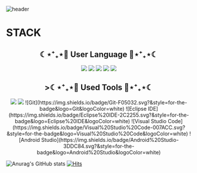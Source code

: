 ![header](https://capsule-render.vercel.app/api?type=waving&color=auto&height=300&section=header&text=Directrix%20Baek&fontSize=90) 
# STACK
<h2 align="center">☾⋆⁺₊⋆💪 User Language 💪⋆⁺₊⋆☾</h2>
<p align="center">
  <p align="center"><img src="https://img.shields.io/badge/Python-3776AB?style=flat-square&logo=Python&logoColor=white"/></a>  <img src="https://img.shields.io/badge/JAVA-007396?style=flat-square&logo=JAVA&logoColor=white"/></a> <img src="https://img.shields.io/badge/Raspberry Pi-C51A4A?style=flat-square&logo=RaspberryPi&logoColor=white"/></a> <img src="https://img.shields.io/badge/Arduino-00979D?style=flat-square&logo=Arduino&logoColor=white"/></a> <img src="https://img.shields.io/badge/Android-3DDC84?style=flat-square&logo=Android&logoColor=white"/></a>

</p>
<h2 align="center">>☾⋆⁺₊⋆💪 Used Tools 💪⋆⁺₊⋆☾</h2>
<p align="center">
  <p align="center"><img src="https://img.shields.io/badge/OpenCV-5C3EE8?style=flat-square&logo=OpenCV&logoColor=white"/></a>
  <img src="https://img.shields.io/badge/Django-092E20?style=flat-square&logo=Django&logoColor=white"/></a>
  ![Git](https://img.shields.io/badge/Git-F05032.svg?&style=for-the-badge&logo=Git&logoColor=white)
![Eclipse IDE](https://img.shields.io/badge/Eclipse%20IDE-2C2255.svg?&style=for-the-badge&logo=Eclipse%20IDE&logoColor=white)
![Visual Studio Code](https://img.shields.io/badge/Visual%20Studio%20Code-007ACC.svg?&style=for-the-badge&logo=Visual%20Studio%20Code&logoColor=white)
![Android Studio](https://img.shields.io/badge/Android%20Studio-3DDC84.svg?&style=for-the-badge&logo=Android%20Studio&logoColor=white)
</p>



![Anurag's GitHub stats](https://github-readme-stats.vercel.app/api?username=baekmani&show_icons=true&theme=merko)
[![Hits](https://hits.seeyoufarm.com/api/count/incr/badge.svg?url=https%3A%2F%2Fgithub.com%2Fbaekmani%2Fhit-counter&count_bg=%233E3F3E&title_bg=%23555555&icon=&icon_color=%23E7E7E7&title=hits&edge_flat=false)](https://hits.seeyoufarm.com)
